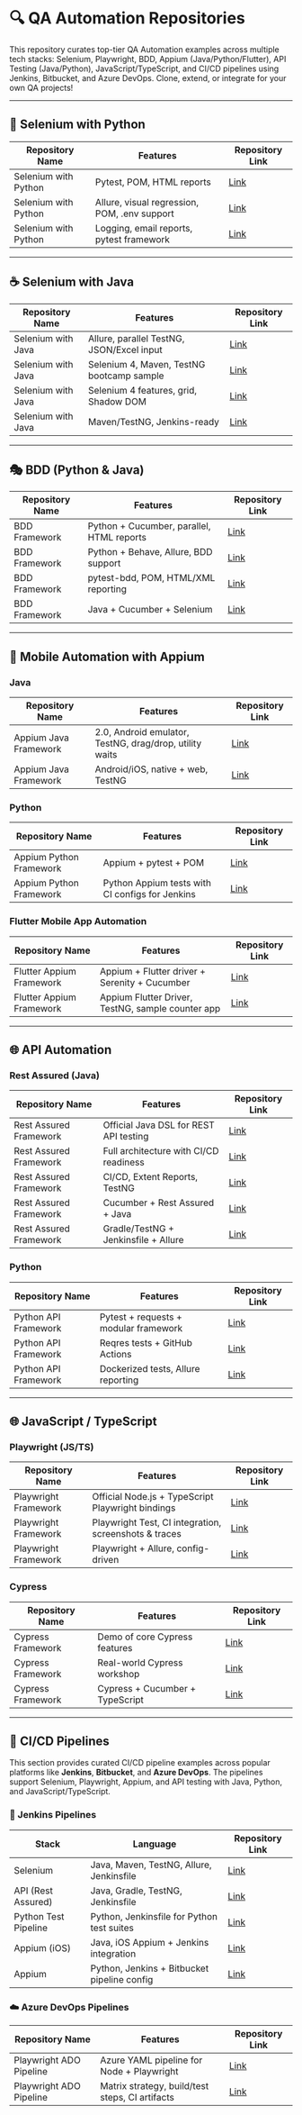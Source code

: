 
# 🔍 QA Automation Repositories

This repository curates top-tier QA Automation examples across multiple tech stacks: Selenium, Playwright, BDD, Appium (Java/Python/Flutter), API Testing (Java/Python), JavaScript/TypeScript, and CI/CD pipelines using Jenkins, Bitbucket, and Azure DevOps. Clone, extend, or integrate for your own QA projects!

---

## 🐍 Selenium with Python

| Repository Name                    | Features                                                | Repository Link                                                        |
|-----------------------------------|--------------------------------------------------------|-----------------------------------------------------------------------|
| Selenium with Python              | Pytest, POM, HTML reports                               | [Link](https://github.com/ChristianAA/selenium-python-example)         |
| Selenium with Python              | Allure, visual regression, POM, .env support           | [Link](https://github.com/nirtal85/Selenium-Python-Example)            |
| Selenium with Python              | Logging, email reports, pytest framework               | [Link](https://github.com/jagwithyou/automation-testing-python-selenium)|

---

## ☕ Selenium with Java

| Repository Name                    | Features                                                | Repository Link                                                        |
|-----------------------------------|--------------------------------------------------------|-----------------------------------------------------------------------|
| Selenium with Java                | Allure, parallel TestNG, JSON/Excel input              | [Link](https://github.com/anhtester/AutomationFrameworkSelenium)       |
| Selenium with Java                | Selenium 4, Maven, TestNG bootcamp sample              | [Link](https://github.com/nadvolod/selenium-java)                      |
| Selenium with Java                | Selenium 4 features, grid, Shadow DOM                  | [Link](https://github.com/mfaisalkhatri/selenium4poc)                  |
| Selenium with Java                | Maven/TestNG, Jenkins-ready                            | [Link](https://github.com/jmr85/saucedemo-selenium-java)               |
  
---

## 🎭 BDD (Python & Java)

| Repository Name                    | Features                                                | Repository Link                                                        |
|-----------------------------------|--------------------------------------------------------|-----------------------------------------------------------------------|
| BDD Framework                      | Python + Cucumber, parallel, HTML reports              | [Link](https://github.com/vinaykumarvvs/sample-selenium-python-cucumber-framework) |
| BDD Framework                      | Python + Behave, Allure, BDD support                  | [Link](https://github.com/andreasneuber/python-cucumber-selenium-example) |
| BDD Framework                      | pytest-bdd, POM, HTML/XML reporting                   | [Link](https://github.com/monil20/pytest-bdd-with-selenium)            |
| BDD Framework                      | Java + Cucumber + Selenium                            | [Link](https://github.com/PublioElio/selenium-cucumber-BDD)            |

---

## 🤖 Mobile Automation with Appium

### Java

| Repository Name                    | Features                                                | Repository Link                                                        |
|-----------------------------------|--------------------------------------------------------|-----------------------------------------------------------------------|
| Appium Java Framework             | 2.0, Android emulator, TestNG, drag/drop, utility waits| [Link](https://github.com/mfaisalkhatri/appium-java-examples)          |
| Appium Java Framework             | Android/iOS, native + web, TestNG                      | [Link](https://github.com/anandbagmar/AppiumJavaSample)                |

### Python

| Repository Name                    | Features                                                | Repository Link                                                        |
|-----------------------------------|--------------------------------------------------------|-----------------------------------------------------------------------|
| Appium Python Framework           | Appium + pytest + POM                                  | [Link](https://github.com/KimEklund13/Appium-Python)                   |
| Appium Python Framework           | Python Appium tests with CI configs for Jenkins        | [Link](https://github.com/seetest-io/python-appium-first-test)         |

### Flutter Mobile App Automation

| Repository Name                    | Features                                                | Repository Link                                                        |
|-----------------------------------|--------------------------------------------------------|-----------------------------------------------------------------------|
| Flutter Appium Framework          | Appium + Flutter driver + Serenity + Cucumber         | [Link](https://github.com/camillomurcia/automation-flutter-appium-java)|
| Flutter Appium Framework          | Appium Flutter Driver, TestNG, sample counter app     | [Link](https://github.com/mfaisalkhatri/flutter-appium-demo)           |

---

## 🌐 API Automation

### Rest Assured (Java)

| Repository Name                    | Features                                                | Repository Link                                                        |
|-----------------------------------|--------------------------------------------------------|-----------------------------------------------------------------------|
| Rest Assured Framework            | Official Java DSL for REST API testing                 | [Link](https://github.com/rest-assured/rest-assured)                   |
| Rest Assured Framework            | Full architecture with CI/CD readiness                 | [Link](https://github.com/eliasnogueira/restassured-complete-basic-example) |
| Rest Assured Framework            | CI/CD, Extent Reports, TestNG                         | [Link](https://github.com/osandadeshan/rest-assured-java-api-automation-demo) |
| Rest Assured Framework            | Cucumber + Rest Assured + Java                        | [Link](https://github.com/mathare/api-testing-java-restassured)       |
| Rest Assured Framework            | Gradle/TestNG + Jenkinsfile + Allure                  | [Link](https://github.com/wildec2/java-rest-assured-framework)        |

### Python

| Repository Name                    | Features                                                | Repository Link                                                        |
|-----------------------------------|--------------------------------------------------------|-----------------------------------------------------------------------|
| Python API Framework              | Pytest + requests + modular framework                  | [Link](https://github.com/arbelamram/pytest-rest-api)                  |
| Python API Framework              | Reqres tests + GitHub Actions                         | [Link](https://github.com/NAVEENINTEL/python-pytest-api-testing)       |
| Python API Framework              | Dockerized tests, Allure reporting                    | [Link](https://github.com/MubeenAhmadShaikh/GorestAPIAutomation)       |

---

## 🌐 JavaScript / TypeScript

### Playwright (JS/TS)

| Repository Name                    | Features                                                | Repository Link                                                        |
|-----------------------------------|--------------------------------------------------------|-----------------------------------------------------------------------|
| Playwright Framework              | Official Node.js + TypeScript Playwright bindings      | [Link](https://github.com/microsoft/playwright)                        |
| Playwright Framework              | Playwright Test, CI integration, screenshots & traces  | [Link](https://github.com/mxschmitt/playwright-test)                   |
| Playwright Framework              | Playwright + Allure, config-driven                    | [Link](https://github.com/naveenanimation20/playwright-java)        |

### Cypress

| Repository Name                    | Features                                                | Repository Link                                                        |
|-----------------------------------|--------------------------------------------------------|-----------------------------------------------------------------------|
| Cypress Framework                 | Demo of core Cypress features                          | [Link](https://github.com/cypress-io/cypress-example-kitchensink)      |
| Cypress Framework                 | Real-world Cypress workshop                            | [Link](https://github.com/itkhanz/Cypress-Framework)                   |
| Cypress Framework                 | Cypress + Cucumber + TypeScript                        | [Link](https://github.com/padmarajnidagundi/Cypress-POM-Ready-To-Use) |

---

## 🚀 CI/CD Pipelines

This section provides curated CI/CD pipeline examples across popular platforms like **Jenkins**, **Bitbucket**, and **Azure DevOps**. The pipelines support Selenium, Playwright, Appium, and API testing with Java, Python, and JavaScript/TypeScript.

### 🔧 Jenkins Pipelines

| Stack                             | Language                                                | Repository Link                                                        |
|-----------------------------------|--------------------------------------------------------|-----------------------------------------------------------------------|
| Selenium                          | Java, Maven, TestNG, Allure, Jenkinsfile              | [Link](https://github.com/AutomatedOwl/selenium-java-pom-example)      |
| API (Rest Assured)                | Java, Gradle, TestNG, Jenkinsfile                     | [Link](https://github.com/wildec2/java-rest-assured-framework)         |
| Python Test Pipeline              | Python, Jenkinsfile for Python test suites            | [Link](https://github.com/restalion/python-jenkins-pipeline)           |
| Appium (iOS)                      | Java, iOS Appium + Jenkins integration                | [Link](https://github.com/vbanthia-zz/appium-jenkins-demo)             |
| Appium                           | Python, Jenkins + Bitbucket pipeline config           | [Link](https://github.com/seetest-io/python-appium-first-test)         |

### ☁️ Azure DevOps Pipelines

| Repository Name                    | Features                                                | Repository Link                                                        |
|-----------------------------------|--------------------------------------------------------|-----------------------------------------------------------------------|
| Playwright ADO Pipeline           | Azure YAML pipeline for Node + Playwright              | [Link](https://github.com/BakkappaN/PlaywrightAzureDevopsPipeline)     |
| Playwright ADO Pipeline           | Matrix strategy, build/test steps, CI artifacts        | [Link](https://github.com/qaa-demo/playwright-ado-demo)                |
